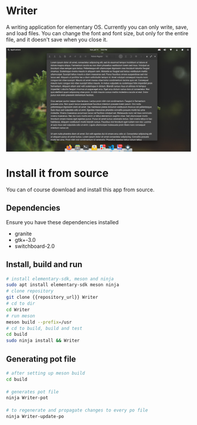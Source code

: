 # Writer

A writing application for elementary OS. Currently you can only write, save, and load files. You can change the font and font size, but only for the entire file, and it doesn't save when you close it.

![Writer](/.screenshots/writer1.png "Writer")

# Install it from source

You can of course download and install this app from source.

## Dependencies

Ensure you have these dependencies installed

* granite
* gtk+-3.0
* switchboard-2.0

## Install, build and run

```bash
# install elementary-sdk, meson and ninja
sudo apt install elementary-sdk meson ninja
# clone repository
git clone {{repository_url}} Writer
# cd to dir
cd Writer
# run meson
meson build --prefix=/usr
# cd to build, build and test
cd build
sudo ninja install && Writer
```

## Generating pot file

```bash
# after setting up meson build
cd build

# generates pot file
ninja Writer-pot

# to regenerate and propagate changes to every po file
ninja Writer-update-po
```
